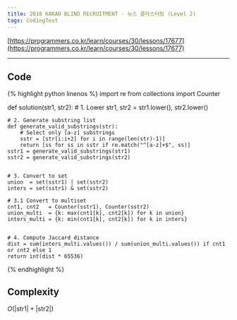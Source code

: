 ```yaml
---
title: 2018 KAKAO BLIND RECRUITMENT - 뉴스 클러스터링 (Level 2)
tags: CodingTest
---
```


[https://programmers.co.kr/learn/courses/30/lessons/17677](https://programmers.co.kr/learn/courses/30/lessons/17677)

<!--more-->

---

## Code
{% highlight python linenos %}
import re
from collections import Counter

def solution(str1, str2):
    # 1. Lower
    str1, str2 = str1.lower(), str2.lower()


    # 2. Generate substring list
    def generate_valid_substrings(str):
        # Select only [a-z] substrings
        sstr = [str[i:i+2] for i in range(len(str)-1)]
        return [ss for ss in sstr if re.match("^[a-z]+$", ss)]
    sstr1 = generate_valid_substrings(str1)
    sstr2 = generate_valid_substrings(str2)


    # 3. Convert to set
    union  = set(sstr1) | set(sstr2)
    inters = set(sstr1) & set(sstr2)

    # 3.1 Convert to multiset
    cnt1, cnt2   = Counter(sstr1), Counter(sstr2)
    union_multi  = {k: max(cnt1[k], cnt2[k]) for k in union}
    inters_multi = {k: min(cnt1[k], cnt2[k]) for k in inters}


    # 4. Compute Jaccard distance
    dist = sum(inters_multi.values()) / sum(union_multi.values()) if cnt1 or cnt2 else 1
    return int(dist * 65536)
{% endhighlight %}


## Complexity
$O(|\text{str1}|+|\text{str2}|)$
